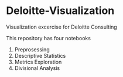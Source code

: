 # Deloitte-Visualization
Visualization excercise for Deloitte Consulting

This repository has four notebooks
1. Preprosessing
2. Descriptive Statistics 
3. Metrics Exploration
4. Divisional Analysis
